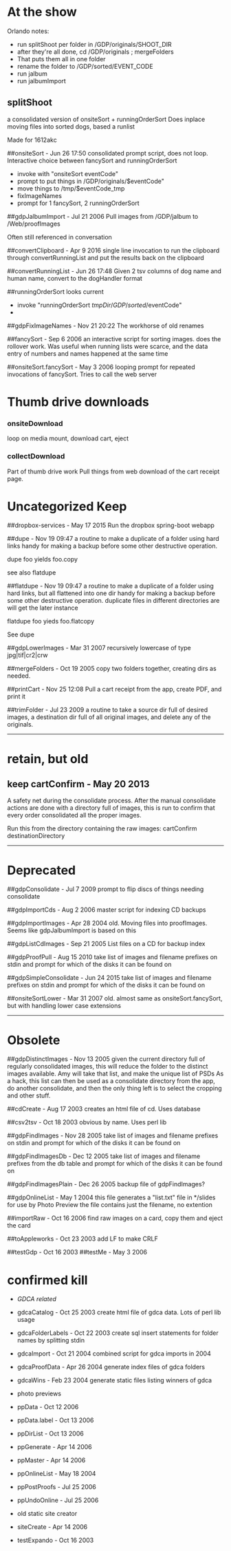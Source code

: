 # At the show
Orlando notes:

* run splitShoot per folder in /GDP/originals/SHOOT_DIR
* after they're all done, cd /GDP/originals ; mergeFolders
* That puts them all in one folder
* rename the folder to /GDP/sorted/EVENT_CODE
* run jalbum
* run jalbumImport

## splitShoot
a consolidated version of onsiteSort + runningOrderSort
Does inplace moving files into sorted dogs, based a runlist

Made for 1612akc


##onsiteSort  -  Jun 26 17:50
consolidated prompt script, does not loop. Interactive choice between fancySort and runningOrderSort

* invoke with "onsiteSort eventCode"
* prompt to put things in /GDP/originals/$eventCode"
* move things to /tmp/$eventCode_tmp
* fixImageNames
* prompt for 1 fancySort, 2 runningOrderSort

##gdpJalbumImport  -  Jul 21 2006
Pull images from /GDP/jalbum to /Web/proofImages

Often still referenced in conversation

##convertClipboard  -  Apr 9 2016
single line invocation to run the clipboard through convertRunningList and put the results back on the clipboard

##convertRunningList  -  Jun 26 17:48
Given 2 tsv columns of dog name and human name, convert to the dogHandler format



##runningOrderSort 
looks current

* invoke "runningOrderSort $tmpDir /GDP/sorted/$eventCode"
* 

##gdpFixImageNames  -  Nov 21 20:22
The workhorse of old renames

##fancySort  -  Sep 6 2006
an interactive script for sorting images. does the rollover work. Was useful when running lists were scarce, and the data entry of numbers and 
names happened at the same time

##onsiteSort.fancySort  -  May 3 2006
looping prompt for repeated invocations of fancySort. Tries to call the web server

# Thumb drive downloads

### onsiteDownload
loop on media mount, download cart, eject


### collectDownload
Part of thumb drive work
Pull things from web download of the cart receipt page. 

# Uncategorized Keep


##dropbox-services  -  May 17 2015
Run the dropbox spring-boot webapp

##dupe  -  Nov 19 09:47
a routine to make a duplicate of a folder using hard links
handy for making a backup before some other destructive operation.

dupe foo yields foo.copy

see also flatdupe

##flatdupe  -  Nov 19 09:47
a routine to make a duplicate of a folder using hard links, but all flattened into one dir handy for making a backup before some other destructive operation. duplicate files in different directories are will get the later instance

flatdupe foo yieds foo.flatcopy

See dupe


##gdpLowerImages  -  Mar 31 2007
recursively lowercase of type jpg|tif|cr2|crw

##mergeFolders  -  Oct 19 2005
copy two folders together, creating dirs as needed. 



##printCart  -  Nov 25 12:08
Pull a cart receipt from the app, create PDF, and print it

##trimFolder  -  Jul 23 2009
a routine to take a source dir full of desired images, a destination dir 
full of all original images, and delete any of the originals.


----

# retain, but old

## keep cartConfirm  -  May 20 2013
 A safety net during the consolidate process. After the manual consolidate 
 actions are done with a directory full of images, this is run to confirm 
 that every order consolidated all the proper images.

 Run this from the directory containing the raw images: 
  cartConfirm destinationDirectory

----

# Deprecated

##gdpConsolidate  -  Jul 7 2009
prompt to flip discs of things needing consolidate

##gdpImportCds  -  Aug 2 2006
master script for indexing CD backups

##gdpImportImages  -  Apr 28 2004
old. Moving files into proofImages. Seems like gdpJalbumImport is based on this

##gdpListCdImages  -  Sep 21 2005
List files on a CD for backup index

##gdpProofPull  -  Aug 15 2010
take list of images and filename prefixes on stdin
and prompt for which of the disks it can be found on

##gdpSimpleConsolidate  -  Jun 24 2015
take list of images and filename prefixes on stdin
and prompt for which of the disks it can be found on


##onsiteSortLower  -  Mar 31 2007
old. almost same as onsiteSort.fancySort, but with handling lower case extensions

----

# Obsolete

##gdpDistinctImages  -  Nov 13 2005
given the current directory full of regularly consolidated images,
this will reduce the folder to the distinct images available.
Amy will take that list, and make the unique list of PSDs
As a hack, this list can then be used as a consolidate directory
from the app, do another consolidate, and then the only thing left is to
select the cropping and other stuff.



##cdCreate  -  Aug 17 2003
creates an html file of cd. Uses database


##csv2tsv  -  Oct 18 2003
obvious by name. Uses perl lib


##gdpFindImages  -  Nov 28 2005
take list of images and filename prefixes on stdin
and prompt for which of the disks it can be found on

##gdpFindImagesDb  -  Dec 12 2005
take list of images and filename prefixes from the db table
and prompt for which of the disks it can be found on

##gdpFindImagesPlain  -  Dec 26 2005
backup file of gdpFindImages? 

##gdpOnlineList  -  May 1 2004
this file generates a "list.txt" file in */slides
for use by Photo Preview
the file contains just the filename, no extention

##importRaw  -  Oct 16 2006
find raw images on a card, copy them and eject the card

##toAppleworks  -  Oct 23 2003
add LF to make CRLF


##testGdp  -  Oct 16 2003
##testMe  -  May 3 2006

# confirmed kill

* _GDCA related_
* gdcaCatalog  -  Oct 25 2003
create html file of gdca data. Lots of perl lib usage
* gdcaFolderLabels  -  Oct 22 2003
create sql insert statements for folder names by splitting stdin
* gdcaImport  -  Oct 21 2004
combined script for gdca imports in 2004

* gdcaProofData  -  Apr 26 2004
generate index files of gdca folders
* gdcaWins  -  Feb 23 2004
generate static files listing winners of gdca

* photo previews
* ppData  -  Oct 12 2006
* ppData.label  -  Oct 13 2006
* ppDirList  -  Oct 13 2006
* ppGenerate  -  Apr 14 2006
* ppMaster  -  Apr 14 2006
* ppOnlineList  -  May 18 2004
* ppPostProofs  -  Jul 25 2006
* ppUndoOnline  -  Jul 25 2006

* old static site creator
* siteCreate  -  Apr 14 2006
* testExpando  -  Oct 16 2003
